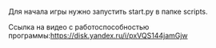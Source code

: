 Для начала игры нужно запустить start.py в папке scripts.

Ссылка на видео с работоспособностью программы:https://disk.yandex.ru/i/pxVQS144jamGjw
